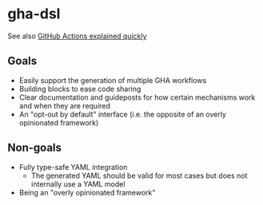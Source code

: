 # gha-dsl

See also [GitHub Actions explained quickly](explained-quickly.md)

## Goals

- Easily support the generation of multiple GHA workflows
- Building blocks to ease code sharing
- Clear documentation and guideposts for how certain mechanisms work and when they are required
- An "opt-out by default" interface (i.e. the opposite of an overly opinionated framework)

## Non-goals

- Fully type-safe YAML integration
  - The generated YAML should be valid for most cases but does not internally use a YAML model 
- Being an "overly opinionated framework"
